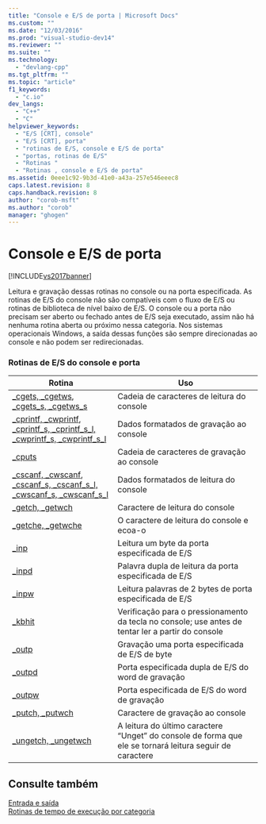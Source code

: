 ```yaml
---
title: "Console e E/S de porta | Microsoft Docs"
ms.custom: ""
ms.date: "12/03/2016"
ms.prod: "visual-studio-dev14"
ms.reviewer: ""
ms.suite: ""
ms.technology: 
  - "devlang-cpp"
ms.tgt_pltfrm: ""
ms.topic: "article"
f1_keywords: 
  - "c.io"
dev_langs: 
  - "C++"
  - "C"
helpviewer_keywords: 
  - "E/S [CRT], console"
  - "E/S [CRT], porta"
  - "rotinas de E/S, console e E/S de porta"
  - "portas, rotinas de E/S"
  - "Rotinas "
  - "Rotinas , console e E/S de porta"
ms.assetid: 0eee1c92-9b3d-41e0-a43a-257e546eeec8
caps.latest.revision: 8
caps.handback.revision: 8
author: "corob-msft"
ms.author: "corob"
manager: "ghogen"
---
```

# Console e E/S de porta
[!INCLUDE[vs2017banner](../assembler/inline/includes/vs2017banner.md)]

Leitura e gravação dessas rotinas no console ou na porta especificada.  As rotinas de E\/S do console não são compatíveis com o fluxo de E\/S ou rotinas de biblioteca de nível baixo de E\/S.  O console ou a porta não precisam ser aberto ou fechado antes de E\/S seja executado, assim não há nenhuma rotina aberta ou próximo nessa categoria.  Nos sistemas operacionais Windows, a saída dessas funções são sempre direcionadas ao console e não podem ser redirecionadas.  
  
### Rotinas de E\/S do console e porta  
  
|Rotina|Uso|  
|------------|---------|  
|[\_cgets, \_cgetws](../c-runtime-library/cgets-cgetws.md), [\_cgets\_s, \_cgetws\_s](../Topic/_cgets_s,%20_cgetws_s.md)|Cadeia de caracteres de leitura do console|  
|[\_cprintf, \_cwprintf](../c-runtime-library/reference/cprintf-cprintf-l-cwprintf-cwprintf-l.md), [\_cprintf\_s, \_cprintf\_s\_l, \_cwprintf\_s, \_cwprintf\_s\_l](../c-runtime-library/reference/cprintf-s-cprintf-s-l-cwprintf-s-cwprintf-s-l.md)|Dados formatados de gravação ao console|  
|[\_cputs](../Topic/_cputs,%20_cputws.md)|Cadeia de caracteres de gravação ao console|  
|[\_cscanf, \_cwscanf](../c-runtime-library/reference/cscanf-cscanf-l-cwscanf-cwscanf-l.md), [\_cscanf\_s, \_cscanf\_s\_l, \_cwscanf\_s, \_cwscanf\_s\_l](../c-runtime-library/reference/cscanf-s-cscanf-s-l-cwscanf-s-cwscanf-s-l.md)|Dados formatados de leitura do console|  
|[\_getch, \_getwch](../Topic/_getch,%20_getwch.md)|Caractere de leitura do console|  
|[\_getche, \_getwche](../Topic/_getch,%20_getwch.md)|O caractere de leitura do console e ecoa\-o|  
|[\_inp](../c-runtime-library/inp-inpw-inpd.md)|Leitura um byte da porta especificada de E\/S|  
|[\_inpd](../c-runtime-library/inp-inpw-inpd.md)|Palavra dupla de leitura da porta especificada de E\/S|  
|[\_inpw](../c-runtime-library/inp-inpw-inpd.md)|Leitura palavras de 2 bytes de porta especificada de E\/S|  
|[\_kbhit](../c-runtime-library/reference/kbhit.md)|Verificação para o pressionamento da tecla no console; use antes de tentar ler a partir do console|  
|[\_outp](../Topic/_outp,%20_outpw,%20_outpd.md)|Gravação uma porta especificada de E\/S de byte|  
|[\_outpd](../Topic/_outp,%20_outpw,%20_outpd.md)|Porta especificada dupla de E\/S do word de gravação|  
|[\_outpw](../Topic/_outp,%20_outpw,%20_outpd.md)|Porta especificada de E\/S do word de gravação|  
|[\_putch, \_putwch](../Topic/_putch,%20_putwch.md)|Caractere de gravação ao console|  
|[\_ungetch, \_ungetwch](../c-runtime-library/reference/ungetch-ungetwch-ungetch-nolock-ungetwch-nolock.md)|A leitura do último caractere “Unget” do console de forma que ele se tornará leitura seguir de caractere|  
  
## Consulte também  
 [Entrada e saída](../Topic/Input%20and%20Output.md)   
 [Rotinas de tempo de execução por categoria](../c-runtime-library/run-time-routines-by-category.md)